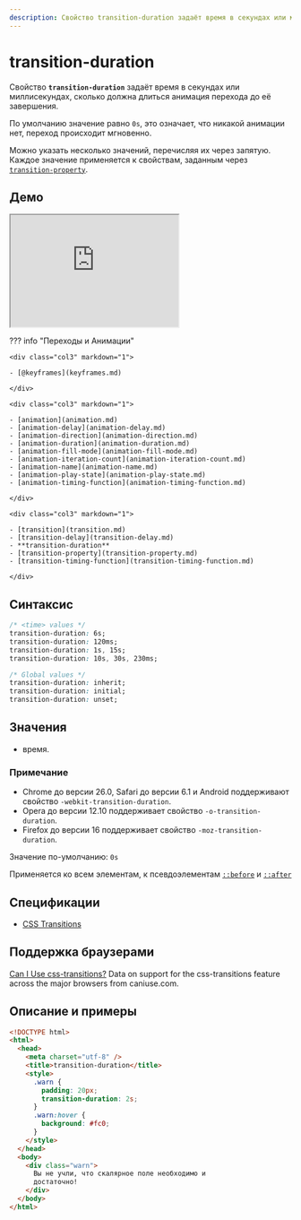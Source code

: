 ```yaml
---
description: Свойство transition-duration задаёт время в секундах или миллисекундах, сколько должна длиться анимация перехода до её завершения
---
```


# transition-duration

Свойство **`transition-duration`** задаёт время в секундах или миллисекундах, сколько должна длиться анимация перехода до её завершения.

По умолчанию значение равно `0s`, это означает, что никакой анимации нет, переход происходит мгновенно.

Можно указать несколько значений, перечисляя их через запятую. Каждое значение применяется к свойствам, заданным через [`transition-property`](transition-property.md).

## Демо

<iframe class="interactive is-default-height" height="200" src="https://interactive-examples.mdn.mozilla.net/pages/css/transition-duration.html" title="MDN Web Docs Interactive Example" loading="lazy" data-readystate="complete"></iframe>

??? info "Переходы и Анимации"

    <div class="col3" markdown="1">

    - [@keyframes](keyframes.md)

    </div>

    <div class="col3" markdown="1">

    - [animation](animation.md)
    - [animation-delay](animation-delay.md)
    - [animation-direction](animation-direction.md)
    - [animation-duration](animation-duration.md)
    - [animation-fill-mode](animation-fill-mode.md)
    - [animation-iteration-count](animation-iteration-count.md)
    - [animation-name](animation-name.md)
    - [animation-play-state](animation-play-state.md)
    - [animation-timing-function](animation-timing-function.md)

    </div>

    <div class="col3" markdown="1">

    - [transition](transition.md)
    - [transition-delay](transition-delay.md)
    - **transition-duration**
    - [transition-property](transition-property.md)
    - [transition-timing-function](transition-timing-function.md)

    </div>

## Синтаксис

```css
/* <time> values */
transition-duration: 6s;
transition-duration: 120ms;
transition-duration: 1s, 15s;
transition-duration: 10s, 30s, 230ms;

/* Global values */
transition-duration: inherit;
transition-duration: initial;
transition-duration: unset;
```

## Значения

- время.

### Примечание

- Chrome до версии 26.0, Safari до версии 6.1 и Android поддерживают свойство `-webkit-transition-duration`.
- Opera до версии 12.10 поддерживает свойство `-o-transition-duration`.
- Firefox до версии 16 поддерживает свойство `-moz-transition-duration`.

Значение по-умолчанию: `0s`

Применяется ко всем элементам, к псевдоэлементам [`::before`](before.md) и [`::after`](after.md)

## Спецификации

- [CSS Transitions](http://dev.w3.org/csswg/css-transitions/#transition-duration)

## Поддержка браузерами

<p class="ciu_embed" data-feature="css-transitions" data-periods="future_1,current,past_1,past_2">
  <a href="http://caniuse.com/#feat=css-transitions">Can I Use css-transitions?</a> Data on support for the css-transitions feature across the major browsers from caniuse.com.
</p>

## Описание и примеры

```html
<!DOCTYPE html>
<html>
  <head>
    <meta charset="utf-8" />
    <title>transition-duration</title>
    <style>
      .warn {
        padding: 20px;
        transition-duration: 2s;
      }
      .warn:hover {
        background: #fc0;
      }
    </style>
  </head>
  <body>
    <div class="warn">
      Вы не учли, что скалярное поле необходимо и
      достаточно!
    </div>
  </body>
</html>
```
